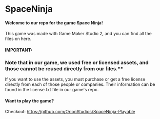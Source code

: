 # SpaceNinja

#### Welcome to our repo for the game Space Ninja!
This game was made with Game Maker Studio 2, and you can find all the files on here. 

#### IMPORTANT: 
### Note that in our game, we used free or licensed assets, and those cannot be reused directly from our files.** 
If you want to use the assets, you must purchase or get a free license directly from each of those people or companies. 
Their information can be found in the license.txt file in our game's repo.


#### Want to play the game? 
Checkout: https://github.com/OrionStudios/SpaceNinja-Playable

